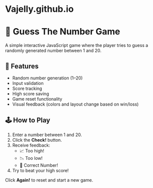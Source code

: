 # Vajelly.github.io

# 🎯 Guess The Number Game

A simple interactive JavaScript game where the player tries to guess a randomly generated number between 1 and 20.

## 🚀 Features

- Random number generation (1–20)
- Input validation
- Score tracking
- High score saving
- Game reset functionality
- Visual feedback (colors and layout change based on win/loss)

## 🕹 How to Play

1. Enter a number between 1 and 20.
2. Click the **Check!** button.
3. Receive feedback:
   - 📈 Too high!
   - 📉 Too low!
   - 🎉 Correct Number!
4. Try to beat your high score!

Click **Again!** to reset and start a new game.


